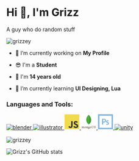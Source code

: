 <h1 align="left">Hi 👋, I'm Grizz</h1>
<p align="left">A guy who do random stuff</p>

<p align="left"> <img src="https://komarev.com/ghpvc/?username=grizzey&label=Profile%20views&color=0e75b6&style=flat" alt="grizzey" /> </p>

- 🔭 I’m currently working on **My Profile**

- 😎 I'm a **Student**
  
- 🎉 I'm **14 years old**
  
- 🌱 I’m currently learning **UI Designing, Lua**

<h3 align="left">Languages and Tools:</h3>
<p align="left"> <a href="https://www.blender.org/" target="_blank" rel="noreferrer"> <img src="https://download.blender.org/branding/community/blender_community_badge_white.svg" alt="blender" width="40" height="40"/> </a> <a href="https://www.adobe.com/in/products/illustrator.html" target="_blank" rel="noreferrer"> <img src="https://www.vectorlogo.zone/logos/adobe_illustrator/adobe_illustrator-icon.svg" alt="illustrator" width="40" height="40"/> </a> <a href="https://developer.mozilla.org/en-US/docs/Web/JavaScript" target="_blank" rel="noreferrer"> <img src="https://raw.githubusercontent.com/devicons/devicon/master/icons/javascript/javascript-original.svg" alt="javascript" width="40" height="40"/> </a> <a href="https://www.mongodb.com/" target="_blank" rel="noreferrer"> <img src="https://raw.githubusercontent.com/devicons/devicon/master/icons/mongodb/mongodb-original-wordmark.svg" alt="mongodb" width="40" height="40"/> </a> <a href="https://www.photoshop.com/en" target="_blank" rel="noreferrer"> <img src="https://raw.githubusercontent.com/devicons/devicon/master/icons/photoshop/photoshop-line.svg" alt="photoshop" width="40" height="40"/> </a> <a href="https://unity.com/" target="_blank" rel="noreferrer"> <img src="https://www.vectorlogo.zone/logos/unity3d/unity3d-icon.svg" alt="unity" width="40" height="40"/> </a> </p>

<div id="stats"style="width:100%">
<p><img align="center" src="https://github-readme-stats.vercel.app/api/top-langs?username=grizzey&theme=gruvbox&show_icons=true&locale=en&" alt="grizzey" /></p>

![Grizz's GitHub stats](https://github-readme-stats.vercel.app/api?username=grizzey&theme=gruvbox&show_icons=true)
</div>
